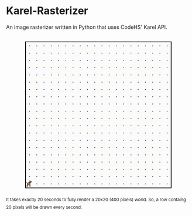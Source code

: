 # Karel-Rasterizer
An image rasterizer written in Python that uses CodeHS' Karel API.

  <p align="center" text-align="center"> <br />
  <img width="400" height="400"
    src="./docs/demo.gif?raw=true" 
    alt="Demo GIF's placeholder, If the .GIF file does not load properly then you could try manually opening the 'demo.gif' file in the 'docs' folder."
    title="A video demonstrating an image of a night scene being drawn."
  />
 <figcaption> <sub>
   It takes exactly 20 seconds to fully render a 20x20 (400 pixels) world.  So, a row containg 20 pixels will be drawn every second.
 </sub> </figcaption>
 
  
